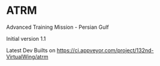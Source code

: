 # ATRM
Advanced Training Mission - Persian Gulf

Initial version 1.1

Latest Dev Builts on 
https://ci.appveyor.com/project/132nd-VirtualWing/atrm
